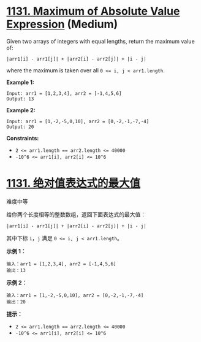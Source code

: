 # [1131. Maximum of Absolute Value Expression](https://leetcode.com/problems/maximum-of-absolute-value-expression/) (Medium)



Given two arrays of integers with equal lengths, return the maximum value of:

```
|arr1[i] - arr1[j]| + |arr2[i] - arr2[j]| + |i - j|
```

where the maximum is taken over all `0 <= i, j < arr1.length`.

 

**Example 1:**

```
Input: arr1 = [1,2,3,4], arr2 = [-1,4,5,6]
Output: 13
```

**Example 2:**

```
Input: arr1 = [1,-2,-5,0,10], arr2 = [0,-2,-1,-7,-4]
Output: 20
```

 

**Constraints:**

- `2 <= arr1.length == arr2.length <= 40000`
- `-10^6 <= arr1[i], arr2[i] <= 10^6`



# [1131. 绝对值表达式的最大值](https://leetcode-cn.com/problems/maximum-of-absolute-value-expression/)

难度中等

给你两个长度相等的整数数组，返回下面表达式的最大值：

```
|arr1[i] - arr1[j]| + |arr2[i] - arr2[j]| + |i - j|
```

其中下标 `i`，`j` 满足 `0 <= i, j < arr1.length`。

 

**示例 1：**

```
输入：arr1 = [1,2,3,4], arr2 = [-1,4,5,6]
输出：13
```

**示例 2：**

```
输入：arr1 = [1,-2,-5,0,10], arr2 = [0,-2,-1,-7,-4]
输出：20
```

 

**提示：**

- `2 <= arr1.length == arr2.length <= 40000`
- `-10^6 <= arr1[i], arr2[i] <= 10^6`